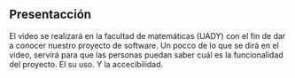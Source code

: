 ## Presentacción
El video se realizará en la facultad de matemáticas (UADY) con el fin de dar a conocer nuestro proyecto de software.
Un pocco de lo que se dirá en el video, servirá para que las personas puedan saber cuál es la funcionalidad del proyecto.
El su uso.
Y la accecibilidad.
